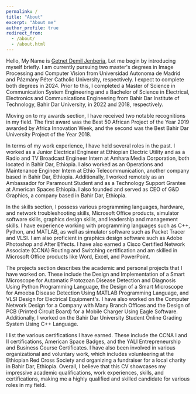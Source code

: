 ```yaml
---
permalink: /
title: "About"
excerpt: "About me"
author_profile: true
redirect_from: 
  - /about/
  - /about.html
---
```


Hello, My Name is [Getnet Demil Jenberia](https://www.linkedin.com/in/getnetdemil/), Let me begin by introducing myself briefly. I am currently pursuing two master's degrees in Image Processing and Computer Vision from Universidad Autonoma de Madrid and Pázmány Péter Catholic University, respectively. I expect to complete both degrees in 2024. Prior to this, I completed a Master of Science in Communication System Engineering and a Bachelor of Science in Electrical, Electronics and Communications Engineering from Bahir Dar Institute of Technology, Bahir Dar University, in 2022 and 2018, respectively.

Moving on to my awards section, I have received two notable recognitions in my field. The first award was the Best 50 African Project of the Year 2019 awarded by Africa Innovation Week, and the second was the Best Bahir Dar University Project of the Year 2018.

In terms of my work experience, I have held several roles in the past. I worked as a Junior Electrical Engineer at Ethiopian Electric Utility and as a Radio and TV Broadcast Engineer Intern at Amhara Media Corporation, both located in Bahir Dar, Ethiopia. I also worked as an Operations and Maintenance Engineer Intern at Ethio Telecommunication, another company based in Bahir Dar, Ethiopia. Additionally, I worked remotely as an Ambassador for Paramount Student and as a Technology Support Grantee at American Spaces Ethiopia. I also founded and served as CEO of G&D Graphics, a company based in Bahir Dar, Ethiopia.

In the skills section, I possess various programming languages, hardware, and network troubleshooting skills, Microsoft Office products, simulator software skills, graphics design skills, and leadership and management skills. I have experience working with programming languages such as C++, Python, and MATLAB, as well as simulator software such as Packet Tracer and VLSI. I am also proficient in graphics design software such as Adobe Photoshop and After Effects. I have also earned a Cisco Certified Network Associate (CCNA) Routing and Switching certification and am skilled in Microsoft Office products like Word, Excel, and PowerPoint.

The projects section describes the academic and personal projects that I have worked on. These include the Design and Implementation of a Smart Microscope for Automatic Protozoan Disease Detection and Diagnosis Using Python Programming Language, the Design of a Smart Microscope for Amoeba Disease Detection Using MATLAB Programming Language, and VLSI Design for Electrical Equipment's. I have also worked on the Computer Network Design for a Company with Many Branch Offices and the Design of PCB (Printed Circuit Board) for a Mobile Charger Using Eagle Software. Additionally, I worked on the Bahir Dar University Student Online Grading System Using C++ Language.

I list the various certifications I have earned. These include the CCNA I and II certifications, American Space Badges, and the YALI Entrepreneurship and Business Course Certificates. I have also been involved in various organizational and voluntary work, which includes volunteering at the Ethiopian Red Cross Society and organizing a fundraiser for a local charity in Bahir Dar, Ethiopia. Overall, I believe that this CV showcases my impressive academic qualifications, work experiences, skills, and certifications, making me a highly qualified and skilled candidate for various roles in my field.
